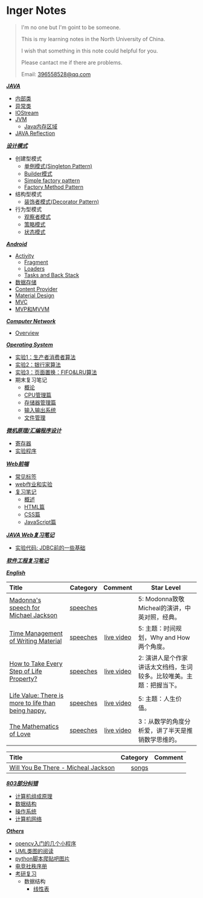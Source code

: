 Inger Notes 
============

> I'm no one but I'm goint to be someone.
>
> This is my learning notes in the North University of China.
>
> I wish that something in this note could helpful for you.
>
> Please cantact me if there are problems.
>
> Email: 396558528@qq.com

***[JAVA](https://github.com/Inger-Jo/MyLearning/tree/master/Java)***

* [内部类](https://github.com/Inger-Jo/MyLearning/blob/master/Java/内部类.md)
* [异常类](https://github.com/Inger-Jo/MyLearning/blob/master/Java/异常类.md)
* [IOStream](https://github.com/Inger-Jo/MyLearning/blob/master/Java/IOStream.md)
* [JVM](https://github.com/Inger-Jo/MyLearning/blob/master/Java/IOStream.md)
    * [Java内存区域](https://github.com/Inger-Jo/MyLearning/blob/master/Java/JVM/Java%E5%86%85%E5%AD%98%E5%8C%BA%E5%9F%9F.md)
* [JAVA Reflection](https://github.com/Inger-Jo/MyLearning/tree/master/Java/Java%20Reflection)

***[设计模式](https://github.com/Inger-Jo/MyLearning/tree/master/DesignPattern)***

* 创建型模式
    * [单例模式(Singleton Pattern)](https://github.com/Inger-Jo/MyLearning/blob/master/DesignPattern/%E5%8D%95%E4%BE%8B%E6%A8%A1%E5%BC%8F.md)
    * [Builder模式](https://github.com/Inger-Jo/MyLearning/blob/master/DesignPattern/Builder%E6%A8%A1%E5%BC%8F.md)
    * [Simple factory pattern](https://github.com/Inger-Jo/MyLearning/tree/master/DesignPattern/Simple%20Factory%20Pattern)
    * [Factory Method Pattern](https://github.com/Inger-Jo/MyLearning/tree/master/DesignPattern/Factory%20Method%20Pattern)
* 结构型模式
    * [装饰者模式(Decorator Pattern)](https://github.com/Inger-Jo/MyLearning/tree/master/DesignPattern/Decorator%20Pattern)
* 行为型模式
    * [观察者模式](https://github.com/Inger-Jo/MyLearning/blob/master/DesignPattern/Observer模式.md)
    * [策略模式](https://github.com/Inger-Jo/MyLearning/blob/master/DesignPattern/%E7%AD%96%E7%95%A5%E6%A8%A1%E5%BC%8F.md)
    * [状态模式](https://github.com/Inger-Jo/MyLearning/blob/master/DesignPattern/状态模式.md)

***[Android](https://github.com/Inger-Jo/MyLearning/tree/master/Android%E6%9E%B6%E6%9E%84)***

* [Activity](https://github.com/Inger-Jo/MyLearning/blob/master/Android%E6%9E%B6%E6%9E%84/Activity)
    * [Fragment](https://github.com/Joki-memeda/MyLearning/blob/master/Android%E6%9E%B6%E6%9E%84/Activity/Fragment.md)
    * [Loaders](https://github.com/Inger-Jo/MyLearning/blob/master/Android%E6%9E%B6%E6%9E%84/Activity/Loaders.md)
    * [Tasks and Back Stack](https://github.com/Inger-Jo/MyLearning/blob/master/Android%E6%9E%B6%E6%9E%84/Activity/.md)
* [数据存储](https://github.com/Inger-Jo/MyLearning/blob/master/Android%E6%9E%B6%E6%9E%84/%E6%95%B0%E6%8D%AE%E5%AD%98%E5%82%A8.md)
* [Content Provider](https://github.com/Inger-Jo/MyLearning/blob/master/Android%E6%9E%B6%E6%9E%84/Android%E5%9F%BA%E7%A1%80/%E6%8E%A2%E7%A9%B6%E5%86%85%E5%AE%B9%E6%8F%90%E4%BE%9B%E5%99%A8.md)
* [Material Design](https://github.com/Inger-Jo/MyLearning/tree/master/Android%E6%9E%B6%E6%9E%84/Material%20Design)
* [MVC](https://github.com/Inger-Jo/MyLearning/blob/master/DesignPattern/%E7%BB%8F%E5%85%B8MVC.md)
* [MVP和MVVM](https://github.com/Inger-Jo/MyLearning/blob/master/Android%E6%9E%B6%E6%9E%84/MVP%E5%92%8CMVVM%E6%A1%86%E6%9E%B6.md)

***[Computer Network](https://github.com/Inger-Jo/MyLearning/tree/master/network)***

* [Overview](https://github.com/Inger-Jo/MyLearning/blob/master/network/1.overview/README.md)

***[Operating System](https://github.com/Inger-Jo/MyLearning/tree/master/OS)***

* [实验1：生产者消费者算法](https://github.com/Inger-Jo/MyLearning/blob/master/OS/Producer-consumer.c)
* [实验2：银行家算法](https://github.com/Inger-Jo/MyLearning/blob/master/OS/banker.cpp)
* [实验3：页面置换：FIFO&LRU算法](https://github.com/Inger-Jo/MyLearning/blob/master/OS/FIFO.c)
* 期末复习笔记
  * [概论](https://github.com/Inger-Jo/MyLearning/blob/master/OS/%E6%93%8D%E4%BD%9C%E7%B3%BB%E7%BB%9F%E5%A4%8D%E4%B9%A0%E7%AC%94%E8%AE%B0-%E6%A6%82%E8%AE%BA.md)
  * [CPU管理篇](https://github.com/Inger-Jo/MyLearning/blob/master/OS/CPU/README.md)
  * [存储器管理篇](https://github.com/Inger-Jo/MyLearning/blob/master/OS/%E5%AD%98%E5%82%A8%E5%99%A8%E7%AE%A1%E7%90%86%E7%AF%87/README.md)
  * [输入输出系统](https://github.com/Inger-Jo/MyLearning/blob/master/OS/IO/README.md)
  * [文件管理](https://github.com/Inger-Jo/MyLearning/tree/master/OS/%E6%96%87%E4%BB%B6%E7%AE%A1%E7%90%86)

***[微机原理/汇编程序设计](https://github.com/Inger-Jo/MyLearning/tree/master/assembly)***

* [寄存器](https://github.com/Joki-memeda/MyLearning/blob/master/assembly/%E5%AF%84%E5%AD%98%E5%99%A8.md)
* [实验程序](https://github.com/Inger-Jo/MyLearning/blob/master/assembly/Program.md)

***[Web前端](https://github.com/Inger-Jo/MyLearning/tree/master/Web%20front)***

* [常见标签](https://github.com/Inger-Jo/MyLearning/blob/master/Web%20front/Html5%20Label.md)
* [web作业和实验](https://github.com/Inger-Jo/MyLearning/tree/master/Web%20front/homework)
* [复习笔记](https://github.com/Inger-Jo/MyLearning/tree/master/Web%20front/WEB%E5%89%8D%E7%AB%AF%E5%A4%8D%E4%B9%A0%E7%AC%94%E8%AE%B0)
  * [概述](https://github.com/Inger-Jo/MyLearning/blob/master/Web%20front/WEB%E5%89%8D%E7%AB%AF%E5%A4%8D%E4%B9%A0%E7%AC%94%E8%AE%B0/WEB%E5%89%8D%E7%AB%AF%E5%A4%8D%E4%B9%A0%E7%AC%94%E8%AE%B0.md)
  * [HTML篇](https://github.com/Inger-Jo/MyLearning/blob/master/Web%20front/WEB%E5%89%8D%E7%AB%AF%E5%A4%8D%E4%B9%A0%E7%AC%94%E8%AE%B0/HTML.md)
  * [CSS篇](https://github.com/Inger-Jo/MyLearning/blob/master/Web%20front/WEB%E5%89%8D%E7%AB%AF%E5%A4%8D%E4%B9%A0%E7%AC%94%E8%AE%B0/CSS%E7%AF%87.md)
  * [JavaScript篇](https://github.com/Inger-Jo/MyLearning/blob/master/Web%20front/WEB%E5%89%8D%E7%AB%AF%E5%A4%8D%E4%B9%A0%E7%AC%94%E8%AE%B0/JavaScript%E7%AF%87.md)

***[JAVA Web复习笔记](https://github.com/Inger-Jo/MyLearning/blob/master/JAVA%20Web/README.md)***

* [实验代码: JDBC前的一些基础](https://github.com/Inger-Jo/MyLearning/tree/master/JAVA%20Web/test2_jsp)

***[软件工程复习笔记]()***

***[English](https://github.com/Inger-Jo/MyLearning/blob/master/English/README.md)***



| Title                                                        |                                                     Category |                           Comment                            | Star Level                                                   |
| :----------------------------------------------------------- | -----------------------------------------------------------: | :----------------------------------------------------------: | ------------------------------------------------------------ |
| [Madonna's speech for Michael Jackson](https://github.com/Inger-Jo/MyLearning/blob/master/English/speeches/Madonna-Michael%20Jackson.md) | [speeches](https://github.com/Inger-Jo/MyLearning/blob/master/English/speeches) |                                                              | 5: Modonna致敬Micheal的演讲，中英对照，经典。                |
| [Time Management of Writing Material](https://github.com/Inger-Jo/MyLearning/blob/master/English/speeches/Time%20Management%20of%20Writing%20Material.md) | [speeches](https://github.com/Inger-Jo/MyLearning/blob/master/English/speeches) | [live video](http://www.miaopai.com/show/AqCqT6cLMGdI1pD3Ijcre8-pwrol9HEYYxBBNw__.htm) | 5: 主题：时间规划，Why and How两个角度。                     |
| [How to Take Every Step of Life Property?](https://github.com/Inger-Jo/MyLearning/blob/master/English/speeches/How%20to%20take%20every%20step%20of%20life%3F.md) | [speeches](https://github.com/Inger-Jo/MyLearning/blob/master/English/speeches) | [live video](http://www.miaopai.com/show/P1NrcMpl24gcl70nEiygarpGOxz~M66Kj5sejg__.htm ) | 2: 演讲人是个作家讲话太文绉绉，生词较多。比较唯美。主题：把握当下。 |
| [Life Value: There is more to life than being happy.](https://github.com/Inger-Jo/MyLearning/blob/master/English/speeches/There%20is%20more%20to%20life%20than%20being%20happy.md) | [speeches](https://github.com/Inger-Jo/MyLearning/blob/master/English/speeches) | [live video](https://www.ted.com/talks/emily_esfahani_smith_there_s_more_to_life_than_being_happy) | 5: 主题：人生价值。                                          |
| [The Mathematics of Love](https://github.com/Inger-Jo/MyLearning/blob/master/English/speeches/The%20Mathematics%20of%20Love.md) | [speeches](https://github.com/Inger-Jo/MyLearning/blob/master/English/speeches) | [live video](https://www.ted.com/talks/hannah_fry_the_mathematics_of_love?referrer=playlist-the_weird_science_of_love#t-993777) | 3：从数学的角度分析爱，讲了半天是推销数学思维的。            |



| Title                                                        |                                                     Category | Comment |
| :----------------------------------------------------------- | -----------------------------------------------------------: | :-----: |
| [Will You Be There - Micheal Jackson](https://github.com/Inger-Jo/MyLearning/blob/master/English/songs/Will%20You%20Be%20There%20-%20Micheal%20Jackson.md) | [songs](https://github.com/Inger-Jo/MyLearning/blob/master/English/songs) |         |

***[803部分纠错](https://github.com/Inger-Jo/MyLearning/tree/master/803)***

- [计算机组成原理](./803/computer-organization)
- [数据结构](./803/data-structure)
- [操作系统](./803/operating-system)
- [计算机网络](./803/network)

***[Others](https://github.com/Inger-Jo/MyLearning/tree/master/Others)***

* [opencv入门的几个小程序](https://github.com/Inger-Jo/MyLearning/tree/master/opencv)
* [UML类图的阅读](https://github.com/Inger-Jo/MyLearning/blob/master/Others/UML%E7%B1%BB%E5%9B%BE%E7%9A%84%E9%98%85%E8%AF%BB.md)
* [python脚本爬贴吧图片](https://github.com/Inger-Jo/MyLearning/blob/master/Others/%E8%AE%B0%E6%88%91%E7%9A%84%E7%AC%AC%E4%B8%80%E6%AC%A1%E6%89%B9%E9%87%8F%E6%8A%93%E5%8F%96%E7%BD%91%E9%A1%B5%E5%9B%BE%E7%89%87%E7%9A%84%E7%BB%8F%E5%8E%86.md)
* [电竞社秩序册](https://github.com/Inger-Jo/MyLearning/blob/master/Others/%E7%94%B5%E7%AB%9E%E7%A4%BE%E7%A4%BE%E5%9B%A2%E7%A7%A9%E5%BA%8F%E5%86%8C.md)
* [考研复习](https://github.com/Inger-Jo/Mylearning/blob/master/Others/review)
  * 数据结构
    * [线性表](https://github.com/Inger-Jo/Mylearning/blob/master/Others/review/线性表)
